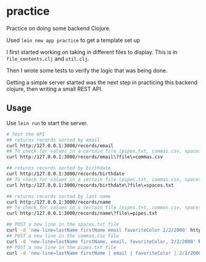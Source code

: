 # practice

Practice on doing some backend Clojure.

Used `lein new app practice` to get a template set up

I first started working on taking in different files to display. This is in `file_contents.clj` and `util.clj`.

Then I wrote some tests to verify the logic that was being done.

Getting a simple server started was the next step in practicing this backend clojure, then writing a small REST API.

## Usage

Use `lein run` to start the server.

```sh
# Test the API
## returns records sorted by email
curl http:/127.0.0.1:3000/records/email
## To check for values in a certain file (pipes.txt, commas.csv, spaces.txt)
curl http:/127.0.0.1:3000/records/email\?file\=commas.csv

## returns records sorted by birthdate
curl http:/127.0.0.1:3000/records/birthdate
## To check for values in a certain file (pipes.txt, commas.csv, spaces.txt)
curl http:/127.0.0.1:3000/records/birthdate\?file\=spaces.txt

## returns records sorted by last name
curl http:/127.0.0.1:3000/records/name
## To check for values in a certain file (pipes.txt, commas.csv, spaces.txt)
curl http:/127.0.0.1:3000/records/name\?file\=pipes.txt

## POST a new line in the spaces.txt file
curl -d 'new-line=lastName firstName email favoriteColor 2/2/2000' http:/127.0.0.1:3000/records
## POST a new line in the commas.csv file
curl -d 'new-line=lastName firstName, email, favoriteColor, 2/2/2000' http:/127.0.0.1:3000/records
## POST a new line in the pipes.txt file
curl -d 'new-line=lastName firstName | email | favoriteColor | 2/2/2000' http:/127.0.0.1:3000/records
```
